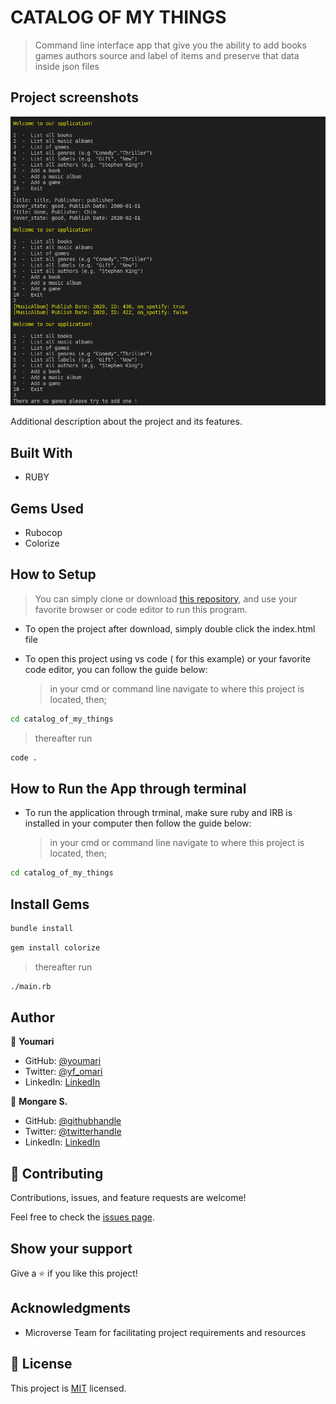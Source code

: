 # CATALOG OF MY THINGS

> Command line interface app that give you the ability to add books games authors source and label of items and preserve that data inside json files

## Project screenshots

![screenshot(COMING SOON)](./app_screenshot.png)

Additional description about the project and its features.

## Built With

- RUBY

## Gems Used

- Rubocop
- Colorize

## How to Setup

> You can simply clone or download [this repository](https://github.com/Chimwemwe-127001/catalog_of_my_things.git), and use your favorite browser or code editor to run this program.

- To open the project after download, simply double click the index.html file

- To open this project using vs code ( for this example) or your favorite code editor, you can follow the guide below:
  > in your cmd or command line navigate to where this project is located, then;

```cmd
cd catalog_of_my_things
```

> thereafter run

```cmd
code .
```

## How to Run the App through terminal

- To run the application through trminal, make sure ruby and IRB is installed in your computer then follow the guide below:
  > in your cmd or command line navigate to where this project is located, then;

```cmd
cd catalog_of_my_things
```

## Install Gems


```cmd
bundle install
```
```cmd
gem install colorize
```

> thereafter run

```cmd
./main.rb
```

## Author

👤 **Youmari**

- GitHub: [@youmari](https://github.com/youmari)
- Twitter: [@yf_omari](https://twitter.com/yf_omari)
- LinkedIn: [LinkedIn](https://www.linkedin.com/in/yassine-omari-945114190/)

👤 **Mongare S.**

- GitHub: [@githubhandle](https://github.com/Mosams/)
- Twitter: [@twitterhandle](https://twitter.com/sam_mongare)
- LinkedIn: [LinkedIn](https://www.linkedin.com/in/sammy-mongare-b8288310b/)

## 🤝 Contributing

Contributions, issues, and feature requests are welcome!

Feel free to check the [issues page](../../issues/).

## Show your support

Give a ⭐️ if you like this project!

## Acknowledgments

- Microverse Team for facilitating project requirements and resources

## 📝 License

This project is [MIT](./MIT.md) licensed.